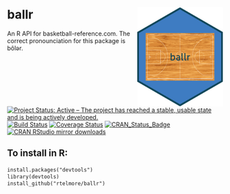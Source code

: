 # ballr <img src="man/figures/court-3.png" width = "200" align="right" />

An R API for basketball-reference.com.  The correct pronounciation for this 
package is bôlər. 

[![Project Status: Active – The project has reached a stable, usable state and is being actively developed.](http://www.repostatus.org/badges/latest/active.svg)](http://www.repostatus.org/#active)
[![Build Status](https://travis-ci.org/rtelmore/ballr.svg?branch=master)](https://travis-ci.org/rtelmore/ballr)
[![Coverage Status](https://img.shields.io/codecov/c/github/rtelmore/ballr/master.svg)](https://codecov.io/github/rtelmore/ballr?branch=master)
[![CRAN_Status_Badge](http://www.r-pkg.org/badges/version/ballr)](https://cran.r-project.org/package=ballr)
[![CRAN RStudio mirror downloads](http://cranlogs.r-pkg.org/badges/ballr)](http://www.r-pkg.org/pkg/ballr)

## To install in R:

```
install.packages("devtools")
library(devtools)
install_github("rtelmore/ballr")
```
 
